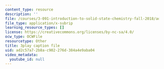 ```yaml
---
content_type: resource
description: ''
file: /courses/3-091-introduction-to-solid-state-chemistry-fall-2018/ad2c57a72b8ac902276d384a4e9aba04_cMIRECEsKHM.srt
file_type: application/x-subrip
learning_resource_types: []
license: https://creativecommons.org/licenses/by-nc-sa/4.0/
ocw_type: OCWFile
resourcetype: Other
title: 3play caption file
uid: ad2c57a7-2b8a-c902-276d-384a4e9aba04
video_metadata:
  youtube_id: null
---
```

